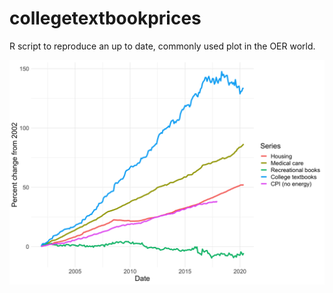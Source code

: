 # collegetextbookprices

R script to reproduce an up to date, commonly used plot in the OER world.

![](textbookprices.png)
